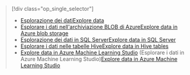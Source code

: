 > [!div class="op_single_selector"]
> * [<span data-ttu-id="8bf81-101">Esplorazione dei dati</span><span class="sxs-lookup"><span data-stu-id="8bf81-101">Explore data</span></span>](../articles/machine-learning/machine-learning-data-science-explore-data.md)
> * [<span data-ttu-id="8bf81-102">Esplorare i dati nell'archiviazione BLOB di Azure</span><span class="sxs-lookup"><span data-stu-id="8bf81-102">Explore data in Azure blob storage</span></span>](../articles/machine-learning/machine-learning-data-science-explore-data-blob.md)
> * [<span data-ttu-id="8bf81-103">Esplorazione dei dati in SQL Server</span><span class="sxs-lookup"><span data-stu-id="8bf81-103">Explore data in SQL Server</span></span>](../articles/machine-learning/machine-learning-data-science-explore-data-sql-server.md)
> * [<span data-ttu-id="8bf81-104">Esplorare i dati nelle tabelle Hive</span><span class="sxs-lookup"><span data-stu-id="8bf81-104">Explore data in Hive tables</span></span>](../articles/machine-learning/machine-learning-data-science-explore-data-hive-tables.md)
> * <span data-ttu-id="8bf81-105">[Explore data in Azure Machine Learning Studio](https://azure.microsoft.com/documentation/videos/preprocessing-data-in-azure-ml-studio/) (Esplorare i dati in Azure Machine Learning Studio)</span><span class="sxs-lookup"><span data-stu-id="8bf81-105">[Explore data in Azure Machine Learning Studio](https://azure.microsoft.com/documentation/videos/preprocessing-data-in-azure-ml-studio/)</span></span>
> 
> 

